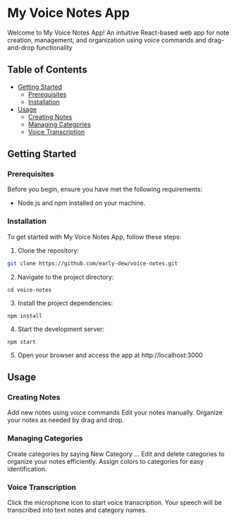 # My Voice Notes App

Welcome to My Voice Notes App! An intuitive React-based web app for note creation, management, and organization using voice commands and drag-and-drop functionality

## Table of Contents

- [Getting Started](#getting-started)
  - [Prerequisites](#prerequisites)
  - [Installation](#installation)
- [Usage](#usage)
  - [Creating Notes](#creating-notes)
  - [Managing Categories](#managing-categories)
  - [Voice Transcription](#voice-transcription)


## Getting Started

### Prerequisites

Before you begin, ensure you have met the following requirements:

- Node.js and npm installed on your machine.

### Installation

To get started with My Voice Notes App, follow these steps:

1. Clone the repository:

  ```bash
  git clone https://github.com/early-dew/voice-notes.git
  ```

2. Navigate to the project directory:

  ```
  cd voice-notes
  ```

3. Install the project dependencies:

  ```
  npm install
  ```

4. Start the development server:

  ```
  npm start
  ```
  
5. Open your browser and access the app at http://localhost:3000


## Usage

### Creating Notes
Add new notes using voice commands
Edit your notes manually. 
Organize your notes as needed by drag and drop.

### Managing Categories
Create categories by saying New Category ... 
Edit and delete categories to organize your notes efficiently.
Assign colors to categories for easy identification.

### Voice Transcription
Click the microphone icon to start voice transcription.
Your speech will be transcribed into text notes and category names.